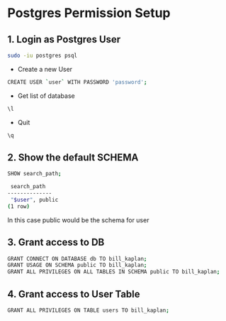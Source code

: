 # Postgres Permission Setup
## 1. Login as Postgres User

```bash
sudo -iu postgres psql
```

- Create a new User
```bash
CREATE USER `user` WITH PASSWORD 'password';
```

- Get list of database
```bash
\l
```

- Quit
```bash
\q
```

## 2. Show the default SCHEMA
```bash
SHOW search_path;
```

```bash
 search_path 
--------------
 "$user", public
(1 row)
```

In this case public would be the schema for user

## 3. Grant access to DB
```bash
GRANT CONNECT ON DATABASE db TO bill_kaplan;
GRANT USAGE ON SCHEMA public TO bill_kaplan;
GRANT ALL PRIVILEGES ON ALL TABLES IN SCHEMA public TO bill_kaplan;
```

## 4. Grant access to User Table
```bash
GRANT ALL PRIVILEGES ON TABLE users TO bill_kaplan;
```
